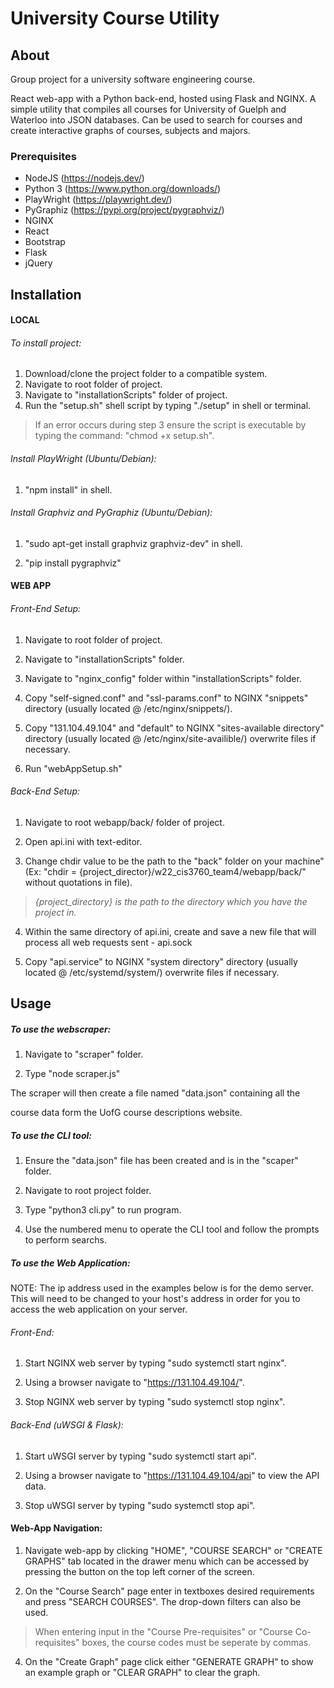# University Course Utility

  
<!-- ABOUT SECTION -->

## About

Group project for a university software engineering course. 

React web-app with a Python back-end, hosted using Flask and NGINX. A simple utility that compiles all courses for University of Guelph and Waterloo into JSON databases. Can be used to search for courses and create interactive graphs of courses, subjects and majors.

### Prerequisites

- NodeJS (https://nodejs.dev/)
- Python 3 (https://www.python.org/downloads/)
- PlayWright (https://playwright.dev/)
- PyGraphiz (https://pypi.org/project/pygraphviz/)
- NGINX
- React
- Bootstrap
- Flask
- jQuery


<!-- INSTALL SECTION -->

## Installation

#### LOCAL

###### To install project:

1. Download/clone the project folder to a compatible system.
2. Navigate to root folder of project.
3. Navigate to "installationScripts" folder of project.
4. Run the "setup.sh" shell script by typing "./setup" in shell or terminal.

>If an error occurs during step 3 ensure the script is executable by typing the command: "chmod +x setup.sh".
>

###### Install PlayWright (Ubuntu/Debian):

1. "npm install" in shell.

  

###### Install Graphviz and PyGraphiz (Ubuntu/Debian):

1. "sudo apt-get install graphviz graphviz-dev" in shell.

2. "pip install pygraphviz"

  
#### WEB APP

###### Front-End Setup:

1. Navigate to root folder of project.

2. Navigate to "installationScripts" folder.

3. Navigate to "nginx_config" folder within "installationScripts" folder.

4. Copy "self-signed.conf" and "ssl-params.conf" to NGINX "snippets" directory (usually located @ /etc/nginx/snippets/).

5. Copy "131.104.49.104" and "default" to NGINX "sites-available directory" directory (usually located @ /etc/nginx/site-availible/) overwrite files if necessary.

6. Run "webAppSetup.sh"

  

###### Back-End Setup:

1. Navigate to root webapp/back/ folder of project.

2. Open api.ini with text-editor.

3. Change chdir value to be the path to the "back" folder on your machine" (Ex: "chdir = {project_director}/w22_cis3760_team4/webapp/back/" without quotations in file).

>*{project_directory} is the path to the directory which you have the project in.*

4. Within the same directory of api.ini, create and save a new file that will process all web requests sent - api.sock

5. Copy "api.service" to NGINX "system directory" directory (usually located @ /etc/systemd/system/) overwrite files if necessary.

  

<!-- USAGE SECTION -->

## Usage

##### To use the webscraper:

1. Navigate to "scraper" folder.

2. Type "node scraper.js"

  

The scraper will then create a file named "data.json" containing all the

course data form the UofG course descriptions website.

  

##### To use the CLI tool:

1. Ensure the "data.json" file has been created and is in the "scaper" folder.

2. Navigate to root project folder.

3. Type "python3 cli.py" to run program.

4. Use the numbered menu to operate the CLI tool and follow the prompts to perform searchs.

  

##### To use the Web Application:

NOTE: The ip address used in the examples below is for the demo server. This
will need to be changed to your host's address in order for you to access the
web application on your server.

###### Front-End:

1. Start NGINX web server by typing "sudo systemctl start nginx".

2. Using a browser navigate to "https://131.104.49.104/".

3. Stop NGINX web server by typing "sudo systemctl stop nginx".

  

###### Back-End (uWSGI & Flask):

1. Start uWSGI server by typing "sudo systemctl start api".

2. Using a browser navigate to "https://131.104.49.104/api" to view the API data.

3. Stop uWSGI server by typing "sudo systemctl stop api".

  

#### Web-App Navigation:

1. Navigate web-app by clicking "HOME", "COURSE SEARCH" or "CREATE GRAPHS" tab located in the drawer menu which can be accessed by pressing the button on the top left corner of the screen.

2. On the "Course Search" page enter in textboxes desired requirements and press "SEARCH COURSES". The drop-down filters can also be used. 
>When entering input in the "Course Pre-requisites" or "Course Co-requisites" boxes, the course codes must be seperate by commas.

4. On the "Create Graph" page click either "GENERATE GRAPH" to show an example graph or "CLEAR GRAPH" to clear the graph.
